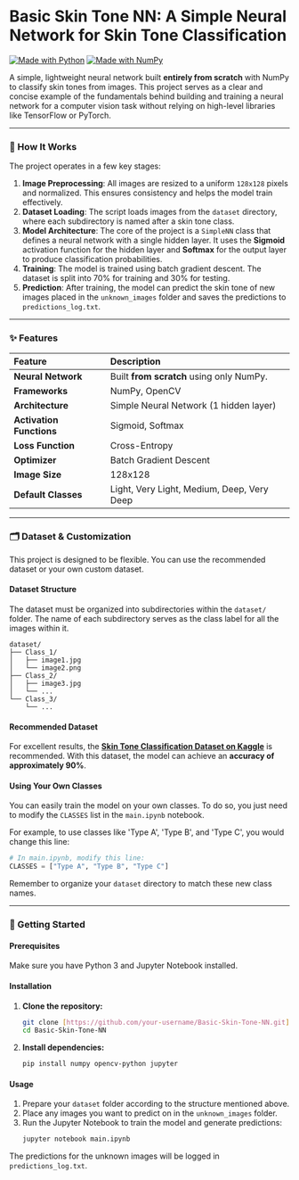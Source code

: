 # Basic Skin Tone NN: A Simple Neural Network for Skin Tone Classification

[![Made with Python](https://img.shields.io/badge/Made%20with-Python-1f425f.svg)](https://www.python.org/) [![Made with NumPy](https://img.shields.io/badge/Made%20with-NumPy-blue.svg)](https://numpy.org/)

A simple, lightweight neural network built **entirely from scratch** with NumPy to classify skin tones from images. This project serves as a clear and concise example of the fundamentals behind building and training a neural network for a computer vision task without relying on high-level libraries like TensorFlow or PyTorch.

---

### 🧠 How It Works

The project operates in a few key stages:

1.  **Image Preprocessing**: All images are resized to a uniform `128x128` pixels and normalized. This ensures consistency and helps the model train effectively.
2.  **Dataset Loading**: The script loads images from the `dataset` directory, where each subdirectory is named after a skin tone class.
3.  **Model Architecture**: The core of the project is a `SimpleNN` class that defines a neural network with a single hidden layer. It uses the **Sigmoid** activation function for the hidden layer and **Softmax** for the output layer to produce classification probabilities.
4.  **Training**: The model is trained using batch gradient descent. The dataset is split into 70% for training and 30% for testing.
5.  **Prediction**: After training, the model can predict the skin tone of new images placed in the `unknown_images` folder and saves the predictions to `predictions_log.txt`.

---

### ✨ Features

| Feature                | Description                                        |
| :--------------------- | :------------------------------------------------- |
| **Neural Network** | Built **from scratch** using only NumPy.           |
| **Frameworks** | NumPy, OpenCV                                      |
| **Architecture** | Simple Neural Network (1 hidden layer)             |
| **Activation Functions** | Sigmoid, Softmax                                   |
| **Loss Function** | Cross-Entropy                                      |
| **Optimizer** | Batch Gradient Descent                             |
| **Image Size** | 128x128                                            |
| **Default Classes** | Light, Very Light, Medium, Deep, Very Deep         |

---

### 🗂️ Dataset & Customization

This project is designed to be flexible. You can use the recommended dataset or your own custom dataset.

#### Dataset Structure

The dataset must be organized into subdirectories within the `dataset/` folder. The name of each subdirectory serves as the class label for all the images within it.

```
dataset/
├── Class_1/
│   ├── image1.jpg
│   └── image2.png
├── Class_2/
│   ├── image3.jpg
│   └── ...
└── Class_3/
    └── ...
```

#### Recommended Dataset

For excellent results, the **[Skin Tone Classification Dataset on Kaggle](https://www.kaggle.com/datasets/usamarana/skin-tone-classification-dataset?resource=download)** is recommended. With this dataset, the model can achieve an **accuracy of approximately 90%**.

#### Using Your Own Classes

You can easily train the model on your own classes. To do so, you just need to modify the `CLASSES` list in the `main.ipynb` notebook.

For example, to use classes like 'Type A', 'Type B', and 'Type C', you would change this line:

```python
# In main.ipynb, modify this line:
CLASSES = ["Type A", "Type B", "Type C"]
```

Remember to organize your `dataset` directory to match these new class names.

---

### 🚀 Getting Started

#### **Prerequisites**

Make sure you have Python 3 and Jupyter Notebook installed.

#### **Installation**

1.  **Clone the repository:**
    ```bash
    git clone [https://github.com/your-username/Basic-Skin-Tone-NN.git](https://github.com/your-username/Basic-Skin-Tone-NN.git)
    cd Basic-Skin-Tone-NN
    ```

2.  **Install dependencies:**
    ```bash
    pip install numpy opencv-python jupyter
    ```

#### **Usage**

1.  Prepare your `dataset` folder according to the structure mentioned above.
2.  Place any images you want to predict on in the `unknown_images` folder.
3.  Run the Jupyter Notebook to train the model and generate predictions:
    ```bash
    jupyter notebook main.ipynb
    ```

The predictions for the unknown images will be logged in `predictions_log.txt`.
